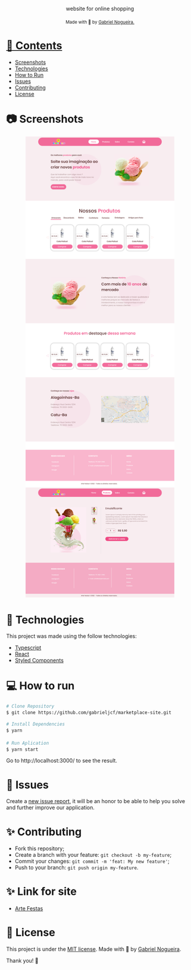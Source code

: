<!-- <p align="center">
   <img src="./.github/logo.svg" alt="Move It" width="300"/>
</p> -->

<p align="center">
  website for online shopping
</p>

<div align="center">
  <sub> Made with 💖 by
    <a href="https://github.com/gabrieljcf">Gabriel Nogueira.
  </sub>
</div>

# 📌 Contents

* [Screenshots](#camera-screenshot) 
* [Technologies](#rocket-technologies) 
* [How to Run](#computer-how-to-run)
* [Issues](#bug-issues)
* [Contributing](#sparkles-issues)
* [License](#page_facing_up-license)

# :camera: Screenshots
<div align="center">
   <img src="./.github/Desktop1.png" width="400px">
   <img src="./.github/Desktop3.png" width="400px">
</div>

# :rocket: Technologies
This project was made using the follow technologies:

* [Typescript](https://www.typescriptlang.org/)      
* [React](https://reactjs.org/)      
* [Styled Components](https://styled-components.com/)

# :computer: How to run

```bash
# Clone Repository
$ git clone https://github.com/gabrieljcf/marketplace-site.git
```

```bash
# Install Dependencies
$ yarn

# Run Aplication
$ yarn start
```
Go to http://localhost:3000/ to see the result.

# :bug: Issues

Create a <a href="https://github.com/gabrieljcf/dtmoney/issues">new issue report</a>, it will be an honor to be able to help you solve and further improve our application.

# :sparkles: Contributing

- Fork this repository;
- Create a branch with your feature: `git checkout -b my-feature`;
- Commit your changes: `git commit -m 'feat: My new feature'`;
- Push to your branch: `git push origin my-feature`.
  
# :sparkles: Link for site
  - <a href="https://marketplace-site.onrender.com/" target="_blank">Arte Festas</a>

# :page_facing_up: License

This project is under the [MIT license](./LICENSE).
Made with 💖 by [Gabriel Nogueira](https://www.linkedin.com/in/gabriel-nogueira-835518123/). 

Thank you! 🌠
